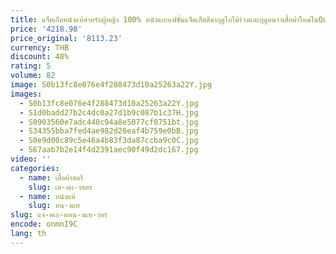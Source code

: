 ```yaml
---
title: แจ็คเก็ตหนังแท้สําหรับผู้หญิง 100% หนังแกะแฟชั่นแจ็คเก็ตสีดําฤดูใบไม้ร่วงและฤดูหนาวเสื้อผ้าใหม่ในOuterwears 2024ка
price: '4218.98'
price_original: '8113.23'
currency: THB
discount: 48%
rating: 5
volume: 82
image: S0b13fc8e076e4f288473d10a25263a22Y.jpg
images:
  - S0b13fc8e076e4f288473d10a25263a22Y.jpg
  - S1d0badd27b2c4dc0a27d1b9c087b1c37H.jpg
  - S0903560e7adc440c94a8e5077cf0751bt.jpg
  - S34355bba7fed4ae982d20eaf4b759e0bB.jpg
  - S0e9d00c89c5e46a4b83f3da87ccba9c0C.jpg
  - S67aab7b2e14f4d2391aec90f49d2dc167.jpg
video: ''
categories:
  - name: เสื้อผ้าสตรี
    slug: เส-อผ-าสตร
  - name: หนังแท้
    slug: หน-งแท
slug: แจ-คเก-ตหน-งแท-าหร
encode: onmnI9C
lang: th
---
```

  